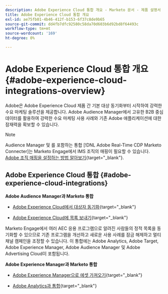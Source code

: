 ```yaml
---
description: Adobe Experience Cloud 통합 개요 - Marketo 문서 - 제품 설명서
title: Adobe Experience Cloud 통합 개요
exl-id: ae75fb01-4b46-412f-b153-6f37c8de9b65
source-git-commit: dd4fb7dfc92580c58da70d603b6d92bd8f64493c
workflow-type: tm+mt
source-wordcount: '169'
ht-degree: 0%

---
```


# Adobe Experience Cloud 통합 개요{#adobe-experience-cloud-integrations-overview}

Adobe은 Adobe Experience Cloud 제품 간 기본 대상 동기화부터 시작하여 강력한 수요 마케팅 솔루션을 제공합니다. Adobe Audience Manager에서 고유한 B2B 중심 데이터를 활용하여 강력한 수요 마케팅 사용 사례와 기존 Adobe 애플리케이션에 대한 잠재력을 확보할 수 있습니다.

>[!NOTE]
>
>Audience Manager 및 를 포함하는 통합 [!DNL Adobe Real-Time CDP Marketo Connecter]는 Marketo Engage에서 IMS 조직의 매핑이 필요할 수 있습니다. [Adobe 조직 매핑을 설정하는 방법 알아보기](/help/marketo/product-docs/adobe-experience-cloud-integrations/set-up-adobe-organization-mapping.md){target="_blank"}.

## Adobe Experience Cloud 통합 {#adobe-experience-cloud-integrations}

**Adobe Audience Manager과 Marketo 통합**

* [Adobe Experience Cloud에서 대상자 동기화](/help/marketo/product-docs/adobe-experience-cloud-integrations/sync-an-audience-from-adobe-experience-cloud.md){target="_blank"}

* [Adobe Experience Cloud에 목록 보내기](/help/marketo/product-docs/core-marketo-concepts/smart-lists-and-static-lists/static-lists/send-a-list-to-adobe-experience-cloud.md){target="_blank"}

Marketo Engage에서 여러 AEC 응용 프로그램으로 알려진 사람들의 정적 목록을 동기화할 수 있으므로 기존 프로그램을 개선하고 새로운 사용 사례를 잠금 해제하고 멀티채널 캠페인을 조정할 수 있습니다. 이 통합에는 Adobe Analytics, Adobe Target, Adobe Experience Manager, Adobe Audience Manager 및 Adobe Advertising Cloud이 포함됩니다.

**Adobe Experience Manager과 Marketo 통합**

* [Adobe Experience Manager으로 에셋 가져오기](/help/marketo/product-docs/adobe-experience-cloud-integrations/importing-assets-with-adobe-experience-manager.md){target="_blank"}

* [Adobe Analytics과 통합](/help/marketo/product-docs/web-personalization/reporting-for-web-personalization/web-analytics-integrations/integrate-with-adobe-analytics.md){target="_blank"}
